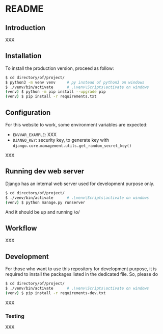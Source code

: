 # README

## Introduction

XXX

## Installation

To install the production version, proceed as follow:

```bash
$ cd directory/of/project/
$ python3 -m venv venv     # py instead of python3 on windows
$ ./venv/bin/activate      # .\venv\Scripts\activate on windows
(venv) $ python -m pip install --upgrade pip
(venv) $ pip install -r requirements.txt
```

## Configuration

For this website to work, some environment variables are expected:

- `ENVVAR_EXAMPLE`: XXX
- `DJANGO_KEY`: security key, to generate key with `django.core.management.utils.get_random_secret_key()`

XXX

## Running dev web server

Django has an internal web server used for development purpose only.

```bash
$ cd directory/of/project/
$ ./venv/bin/activate      # .\venv\Scripts\activate on windows
(venv) $ python manage.py runserver
```
And it should be up and running \o/

## Workflow

XXX

## Development

For those who want to use this repository for development purpose, it is required to install the packages listed in the dedicated file. So, please do

```bash
$ cd directory/of/project/
$ ./venv/bin/activate      # .\venv\Scripts\activate on windows
(venv) $ pip install -r requirements-dev.txt
```

XXX


### Testing

XXX